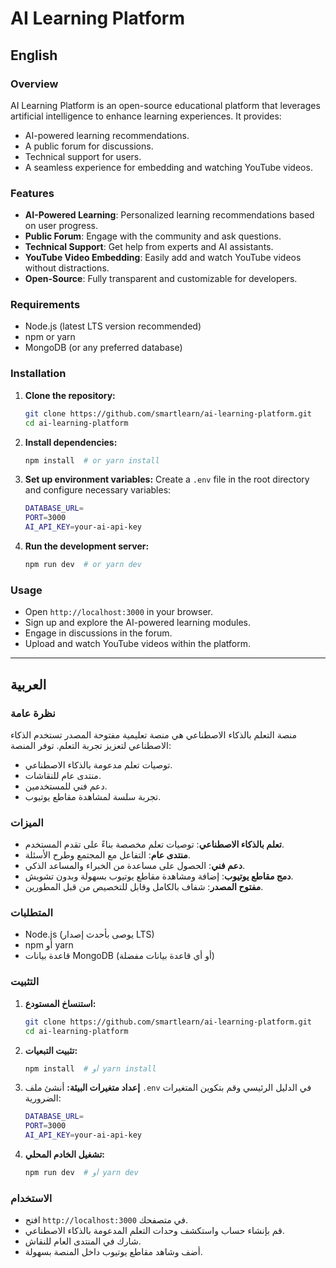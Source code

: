 # AI Learning Platform

## English

### Overview
AI Learning Platform is an open-source educational platform that leverages artificial intelligence to enhance learning experiences. It provides:
- AI-powered learning recommendations.
- A public forum for discussions.
- Technical support for users.
- A seamless experience for embedding and watching YouTube videos.

### Features
- **AI-Powered Learning**: Personalized learning recommendations based on user progress.
- **Public Forum**: Engage with the community and ask questions.
- **Technical Support**: Get help from experts and AI assistants.
- **YouTube Video Embedding**: Easily add and watch YouTube videos without distractions.
- **Open-Source**: Fully transparent and customizable for developers.

### Requirements
- Node.js (latest LTS version recommended)
- npm or yarn
- MongoDB (or any preferred database)

### Installation
1. **Clone the repository:**
   ```sh
   git clone https://github.com/smartlearn/ai-learning-platform.git
   cd ai-learning-platform
   ```
2. **Install dependencies:**
   ```sh
   npm install  # or yarn install
   ```
3. **Set up environment variables:**
   Create a `.env` file in the root directory and configure necessary variables:
   ```sh
   DATABASE_URL=
   PORT=3000
   AI_API_KEY=your-ai-api-key
   ```
4. **Run the development server:**
   ```sh
   npm run dev  # or yarn dev
   ```

### Usage
- Open `http://localhost:3000` in your browser.
- Sign up and explore the AI-powered learning modules.
- Engage in discussions in the forum.
- Upload and watch YouTube videos within the platform.

---

## العربية

### نظرة عامة
منصة التعلم بالذكاء الاصطناعي هي منصة تعليمية مفتوحة المصدر تستخدم الذكاء الاصطناعي لتعزيز تجربة التعلم. توفر المنصة:
- توصيات تعلم مدعومة بالذكاء الاصطناعي.
- منتدى عام للنقاشات.
- دعم فني للمستخدمين.
- تجربة سلسة لمشاهدة مقاطع يوتيوب.

### الميزات
- **تعلم بالذكاء الاصطناعي**: توصيات تعلم مخصصة بناءً على تقدم المستخدم.
- **منتدى عام**: التفاعل مع المجتمع وطرح الأسئلة.
- **دعم فني**: الحصول على مساعدة من الخبراء والمساعد الذكي.
- **دمج مقاطع يوتيوب**: إضافة ومشاهدة مقاطع يوتيوب بسهولة وبدون تشويش.
- **مفتوح المصدر**: شفاف بالكامل وقابل للتخصيص من قبل المطورين.

### المتطلبات
- Node.js (يوصى بأحدث إصدار LTS)
- npm أو yarn
- قاعدة بيانات MongoDB (أو أي قاعدة بيانات مفضلة)

### التثبيت
1. **استنساخ المستودع:**
   ```sh
   git clone https://github.com/smartlearn/ai-learning-platform.git
   cd ai-learning-platform
   ```
2. **تثبيت التبعيات:**
   ```sh
   npm install  # أو yarn install
   ```
3. **إعداد متغيرات البيئة:**
   أنشئ ملف `.env` في الدليل الرئيسي وقم بتكوين المتغيرات الضرورية:
   ```sh
   DATABASE_URL=
   PORT=3000
   AI_API_KEY=your-ai-api-key
   ```
4. **تشغيل الخادم المحلي:**
   ```sh
   npm run dev  # أو yarn dev
   ```

### الاستخدام
- افتح `http://localhost:3000` في متصفحك.
- قم بإنشاء حساب واستكشف وحدات التعلم المدعومة بالذكاء الاصطناعي.
- شارك في المنتدى العام للنقاش.
- أضف وشاهد مقاطع يوتيوب داخل المنصة بسهولة.

